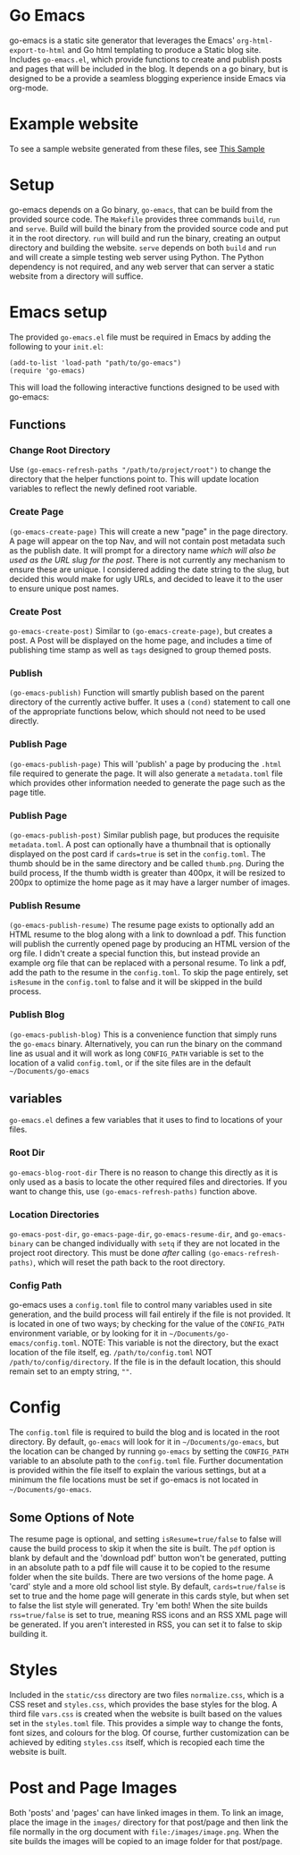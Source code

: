 # Go Emacs
go-emacs is a static site generator that leverages the Emacs' `org-html-export-to-html` and Go html templating to produce a Static blog site. Includes `go-emacs.el`, which provide functions to create and publish posts and pages that will be included in the blog. It depends on a go binary, but is designed to be a provide a seamless blogging experience inside Emacs via org-mode.

# Example website
To see a sample website generated from these files, see [This Sample](https://naokotani.github.io/)

# Setup
go-emacs depends on a  Go binary, `go-emacs`, that can be build from the provided source code. The `Makefile` provides three commands `build`, `run` and `serve`. Build will build the binary from the provided source code and put it in the root directory. `run` will build and run the binary, creating an output directory and building the website. `serve` depends on both `build` and `run` and will create a simple testing web server using Python. The Python dependency is not required, and any web server that can server a static website from a directory will suffice.

# Emacs setup
The provided `go-emacs.el` file must be required in Emacs by adding the following to your `init.el`:

```
(add-to-list 'load-path "path/to/go-emacs")
(require 'go-emacs)
```

This will load the following interactive functions designed to be used with go-emacs:

## Functions
### Change Root Directory
Use `(go-emacs-refresh-paths "/path/to/project/root")` to change the directory that the helper functions point to. This will update location variables to reflect the newly defined root variable.


### Create Page
`(go-emacs-create-page)`
This will create a new "page" in the page directory. A page will appear on the top Nav, and will not contain post metadata such as the publish date. It will prompt for a directory name *which will also be used as the URL slug for the post*. There is not currently any mechanism to ensure these are unique. I considered adding the date string to the slug, but decided this would make for ugly URLs, and decided to leave it to the user to ensure unique post names.

### Create Post
`go-emacs-create-post)`
Similar to `(go-emacs-create-page)`, but creates a post. A Post will be displayed on the home page, and includes a time of publishing time stamp as well as `tags` designed to group themed posts.

### Publish
`(go-emacs-publish)` Function will smartly publish based on the parent directory of the currently active buffer. It uses a `(cond)` statement to call one of the appropriate functions below, which should not need to be used directly.

### Publish Page
`(go-emacs-publish-page)`
This will 'publish' a page by producing the `.html` file required to generate the page. It will also generate a `metadata.toml` file which provides other information needed to generate the page such as the page title. 

### Publish Page
`(go-emacs-publish-post)`
Similar publish page, but produces the requisite `metadata.toml`. A post can optionally have a thumbnail that is optionally displayed on the post card if `cards=true` is set in the `config.toml`. The thumb should be in the same directory and be called `thumb.png`. During the build process, If the thumb width is greater than 400px, it will be resized to 200px to optimize the home page as it may have a larger number of images.

### Publish Resume
`(go-emacs-publish-resume)`
The resume page exists to optionally add an HTML resume to the blog along with a link to download a pdf.
This function will publish the currently opened page by producing an HTML version of the org file. I didn't create a special function this, but instead provide an example org file that can be replaced with a personal resume. To link a pdf, add the path to the resume in the `config.toml`. To skip the page entirely, set `isResume` in the `config.toml` to false and it will be skipped in the build process.

### Publish Blog
`(go-emacs-publish-blog)`
This is a convenience function that simply runs the `go-emacs` binary. Alternatively, you can run the binary on the command line as usual and it will work as long `CONFIG_PATH` variable is set to the location of a valid `config.toml`, or if the site files are in the default `~/Documents/go-emacs`

## variables
`go-emacs.el` defines a few variables that it uses to find to locations of your files.

### Root Dir
`go-emacs-blog-root-dir` There is no reason to change this directly as it is only used as a basis to locate the other required files and directories. If you want to change this, use `(go-emacs-refresh-paths)` function above.

### Location Directories
`go-emacs-post-dir`, `go-emacs-page-dir`, `go-emacs-resume-dir`, and `go-emacs-binary` can be changed individually with `setq` if they are not located in the project root directory. This must be done *after* calling `(go-emacs-refresh-paths)`, which will reset the path back to the root directory.

### Config Path
go-emacs uses a `config.toml` file to control many variables used in site generation, and the build process will fail entirely if the file is not provided. It is located in one of two ways; by checking for the value of the `CONFIG_PATH` environment variable, or by looking for it in `~/Documents/go-emacs/config.toml`. NOTE: This variable is not the directory, but the exact location of the file itself, eg. `/path/to/config.toml` NOT `/path/to/config/directory`. If the file is in the default location, this should remain set to an empty string, `""`.

# Config
The `config.toml` file is required to build the blog and is located in the root directory. By default, `go-emacs` will look for it in `~/Documents/go-emacs`, but the location can be changed by running `go-emacs` by setting the `CONFIG_PATH` variable to an absolute path to the `config.toml` file. Further documentation is provided within the file itself to explain the various settings, but at a minimum the file locations must be set if go-emacs is not located in `~/Documents/go-emacs`.

## Some Options of Note
The resume page is optional, and setting `isResume=true/false` to false will cause the build process to skip it when the site is built. The `pdf` option is blank by default and the 'download pdf' button won't be generated, putting in an absolute path to a pdf file will cause it to be copied to the resume folder when the site builds. There are two versions of the home page. A 'card' style and a more old school list style. By default, `cards=true/false` is set to true and the home page will generate in this cards style, but when set to false the list style will generated. Try 'em both! When the site builds  `rss=true/false` is set to true, meaning RSS icons and an RSS XML page will be generated. If you aren't interested in RSS, you can set it to false to skip building it.

# Styles
Included in the `static/css` directory are two files `normalize.css`, which is a CSS reset and `styles.css`, which provides the base styles for the blog. A third file `vars.css` is created when the website is built based on the values set in the `styles.toml` file. This provides a simple way to change the fonts, font sizes, and colours for the blog. Of course, further customization can be achieved by editing `styles.css` itself, which is recopied each time the website is built. 

# Post and Page Images
Both 'posts' and 'pages' can have linked images in them. To link an image, place the image in the `images/` directory for that post/page and then link the file normally in the org document with `file:/images/image.png`. When the site builds the images will be copied to an image folder for that post/page.
